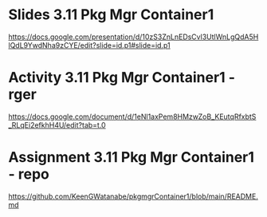 # Slides 3.11 Pkg Mgr Container1  
https://docs.google.com/presentation/d/10zS3ZnLnEDsCvl3UtlWnLgQdA5HlQdL9YwdNha9zCYE/edit?slide=id.p1#slide=id.p1

# Activity 3.11 Pkg Mgr Container1 - rger
https://docs.google.com/document/d/1eNl1axPem8HMzwZoB_KEutqRfxbtS_RLqEi2efkhH4U/edit?tab=t.0

# Assignment 3.11 Pkg Mgr Container1 - repo
https://github.com/KeenGWatanabe/pkgmgrContainer1/blob/main/README.md